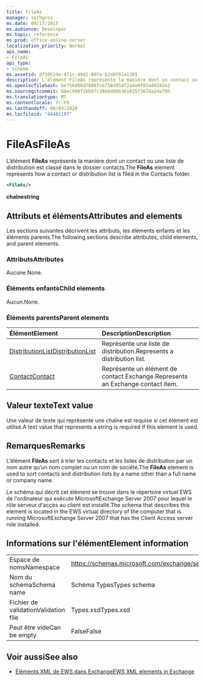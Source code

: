 ```yaml
---
title: FileAs
manager: sethgros
ms.date: 09/17/2015
ms.audience: Developer
ms.topic: reference
ms.prod: office-online-server
localization_priority: Normal
api_name:
- FileAs
api_type:
- schema
ms.assetid: df50524e-471c-49d2-89fe-b2d0f61a1365
description: L’élément FileAs représente la manière dont un contact ou une liste de distribution est classé dans le dossier contacts.
ms.openlocfilehash: be756d86d7608fcb758dd54f2ada9f03a04343e2
ms.sourcegitcommit: 88ec988f2bb67c1866d06b361615f3674a24e795
ms.translationtype: MT
ms.contentlocale: fr-FR
ms.lasthandoff: 06/03/2020
ms.locfileid: "44461197"
---
```

# <a name="fileas"></a><span data-ttu-id="a4d17-103">FileAs</span><span class="sxs-lookup"><span data-stu-id="a4d17-103">FileAs</span></span>

<span data-ttu-id="a4d17-104">L’élément **FileAs** représente la manière dont un contact ou une liste de distribution est classé dans le dossier contacts.</span><span class="sxs-lookup"><span data-stu-id="a4d17-104">The **FileAs** element represents how a contact or distribution list is filed in the Contacts folder.</span></span> 
  
```xml
<FileAs/>
```

 <span data-ttu-id="a4d17-105">**chaîne**</span><span class="sxs-lookup"><span data-stu-id="a4d17-105">**string**</span></span>
## <a name="attributes-and-elements"></a><span data-ttu-id="a4d17-106">Attributs et éléments</span><span class="sxs-lookup"><span data-stu-id="a4d17-106">Attributes and elements</span></span>

<span data-ttu-id="a4d17-107">Les sections suivantes décrivent les attributs, les éléments enfants et les éléments parents.</span><span class="sxs-lookup"><span data-stu-id="a4d17-107">The following sections describe attributes, child elements, and parent elements.</span></span>
  
### <a name="attributes"></a><span data-ttu-id="a4d17-108">Attributs</span><span class="sxs-lookup"><span data-stu-id="a4d17-108">Attributes</span></span>

<span data-ttu-id="a4d17-109">Aucune.</span><span class="sxs-lookup"><span data-stu-id="a4d17-109">None.</span></span>
  
### <a name="child-elements"></a><span data-ttu-id="a4d17-110">Éléments enfants</span><span class="sxs-lookup"><span data-stu-id="a4d17-110">Child elements</span></span>

<span data-ttu-id="a4d17-111">Aucun.</span><span class="sxs-lookup"><span data-stu-id="a4d17-111">None.</span></span>
  
### <a name="parent-elements"></a><span data-ttu-id="a4d17-112">Éléments parents</span><span class="sxs-lookup"><span data-stu-id="a4d17-112">Parent elements</span></span>

|<span data-ttu-id="a4d17-113">**Élément**</span><span class="sxs-lookup"><span data-stu-id="a4d17-113">**Element**</span></span>|<span data-ttu-id="a4d17-114">**Description**</span><span class="sxs-lookup"><span data-stu-id="a4d17-114">**Description**</span></span>|
|:-----|:-----|
|[<span data-ttu-id="a4d17-115">DistributionList</span><span class="sxs-lookup"><span data-stu-id="a4d17-115">DistributionList</span></span>](distributionlist.md) <br/> |<span data-ttu-id="a4d17-116">Représente une liste de distribution.</span><span class="sxs-lookup"><span data-stu-id="a4d17-116">Represents a distribution list.</span></span>  <br/> |
|[<span data-ttu-id="a4d17-117">Contact</span><span class="sxs-lookup"><span data-stu-id="a4d17-117">Contact</span></span>](contact.md) <br/> |<span data-ttu-id="a4d17-118">Représente un élément de contact Exchange.</span><span class="sxs-lookup"><span data-stu-id="a4d17-118">Represents an Exchange contact item.</span></span>  <br/> |
   
## <a name="text-value"></a><span data-ttu-id="a4d17-119">Valeur texte</span><span class="sxs-lookup"><span data-stu-id="a4d17-119">Text value</span></span>

<span data-ttu-id="a4d17-120">Une valeur de texte qui représente une chaîne est requise si cet élément est utilisé.</span><span class="sxs-lookup"><span data-stu-id="a4d17-120">A text value that represents a string is required if this element is used.</span></span>
  
## <a name="remarks"></a><span data-ttu-id="a4d17-121">Remarques</span><span class="sxs-lookup"><span data-stu-id="a4d17-121">Remarks</span></span>

<span data-ttu-id="a4d17-122">L’élément **FileAs** sert à trier les contacts et les listes de distribution par un nom autre qu’un nom complet ou un nom de société.</span><span class="sxs-lookup"><span data-stu-id="a4d17-122">The **FileAs** element is used to sort contacts and distribution lists by a name other than a full name or company name.</span></span> 
  
<span data-ttu-id="a4d17-123">Le schéma qui décrit cet élément se trouve dans le répertoire virtuel EWS de l'ordinateur qui exécute MicrosoftExchange Server 2007 pour lequel le rôle serveur d'accès au client est installé.</span><span class="sxs-lookup"><span data-stu-id="a4d17-123">The schema that describes this element is located in the EWS virtual directory of the computer that is running MicrosoftExchange Server 2007 that has the Client Access server role installed.</span></span>
  
## <a name="element-information"></a><span data-ttu-id="a4d17-124">Informations sur l'élément</span><span class="sxs-lookup"><span data-stu-id="a4d17-124">Element information</span></span>

|||
|:-----|:-----|
|<span data-ttu-id="a4d17-125">Espace de noms</span><span class="sxs-lookup"><span data-stu-id="a4d17-125">Namespace</span></span>  <br/> |https://schemas.microsoft.com/exchange/services/2006/types  <br/> |
|<span data-ttu-id="a4d17-126">Nom du schéma</span><span class="sxs-lookup"><span data-stu-id="a4d17-126">Schema name</span></span>  <br/> |<span data-ttu-id="a4d17-127">Schéma Types</span><span class="sxs-lookup"><span data-stu-id="a4d17-127">Types schema</span></span>  <br/> |
|<span data-ttu-id="a4d17-128">Fichier de validation</span><span class="sxs-lookup"><span data-stu-id="a4d17-128">Validation file</span></span>  <br/> |<span data-ttu-id="a4d17-129">Types.xsd</span><span class="sxs-lookup"><span data-stu-id="a4d17-129">Types.xsd</span></span>  <br/> |
|<span data-ttu-id="a4d17-130">Peut être vide</span><span class="sxs-lookup"><span data-stu-id="a4d17-130">Can be empty</span></span>  <br/> |<span data-ttu-id="a4d17-131">False</span><span class="sxs-lookup"><span data-stu-id="a4d17-131">False</span></span>  <br/> |
   
## <a name="see-also"></a><span data-ttu-id="a4d17-132">Voir aussi</span><span class="sxs-lookup"><span data-stu-id="a4d17-132">See also</span></span>



- [<span data-ttu-id="a4d17-133">Éléments XML de EWS dans Exchange</span><span class="sxs-lookup"><span data-stu-id="a4d17-133">EWS XML elements in Exchange</span></span>](ews-xml-elements-in-exchange.md)

